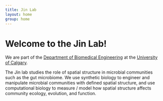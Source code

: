 ```yaml
---
title: Jin Lab
layout: home
group: home
---
```


# Welcome to the Jin Lab!
We are part of the [Department of Biomedical Engineering](https://schulich.ucalgary.ca/biomedical/home) at the [University of Calgary](https://ucalgary.ca/).

<!-- ![Jin Lab logo](assets/images/logo.png){:style="max-width: 100%; height: auto;"} -->

The Jin lab studies the role of spatial structure in microbial communities such as the gut microbiome. We use synthetic biology to engineer and manipulate microbial communities with defined spatial structure, and use computational biology to measure / model how spatial structure affects community ecology, evolution, and function.
